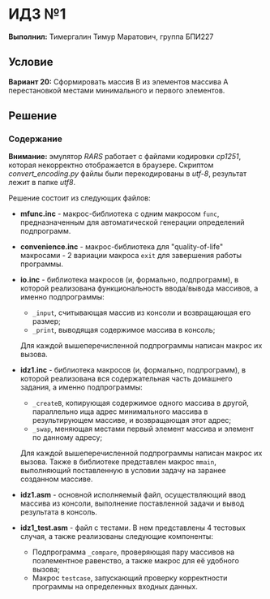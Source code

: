 # ИДЗ №1

**Выполнил:** Тимергалин Тимур Маратович, группа БПИ227

## Условие

**Вариант 20:** Сформировать массив B из элементов массива A перестановкой местами минимального и первого элементов.

## Решение

### Содержание

**Внимание:** эмулятор *RARS* работает с файлами кодировки *cp1251*, которая некорректно отображается в браузере. Скриптом  *convert_encoding.py* файлы были перекодированы в *utf-8*, результат лежит в папке *utf8*.

Решение состоит из следующих файлов:

- **mfunc.inc** - макрос-библиотека с одним макросом `func`, предназначенным для автоматической генерации определений подпрограмм.

- **convenience.inc** - макрос-библиотека для "quality-of-life" макросами - 2 вариации макроса `exit` для завершения работы программы.

- **io.inc** - библиотека макросов (и, формально, подпрограмм), в которой реализована функциональность ввода/вывода массивов, а именно подпрограммы:

  - `_input`, считывающая массив из консоли и возвращающая его размер;
  - `_print`, выводящая содержимое массива в консоль;

  Для каждой вышеперечисленной подпрограммы написан макрос их вызова.

- **idz1.inc** - библиотека макросов (и, формально, подпрограмм), в которой реализована вся содержательная часть домашнего задания, а именно подпрограммы:

  - `_createB`, копирующая содержимое одного массива в другой, параллельно ища адрес минимального массива в результирующем массиве, и возвращающая этот адрес;
  - `_swap`, меняющая местами первый элемент массива и элемент по данному адресу;

  Для каждой вышеперечисленной подпрограммы написан макрос их вызова. Также в библиотеке представлен макрос `mmain`, выполняющий поставленную в условии задачу на заранее созданном массиве.

- **idz1.asm** - основной исполняемый файл, осуществляющий ввод массива из консоли, выполнение поставленной задачи и вывод результата в консоль.

- **idz1_test.asm** - файл с тестами. В нем представлены 4 тестовых случая, а также реализованы следующие компоненты:

  - Подпрограмма `_compare`, проверяющая пару массивов на поэлементное равенство, а также макрос для её удобного вызова;
  - Макрос `testcase`, запускающий проверку корректности программы на определенных входных данных.

